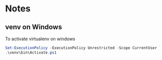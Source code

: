 
# Notes

## venv on Windows

To activate virtualenv on windows

```powershell
Set-ExecutionPolicy -ExecutionPolicy Unrestricted -Scope CurrentUser
.\venv\bin\Activate.ps1
```